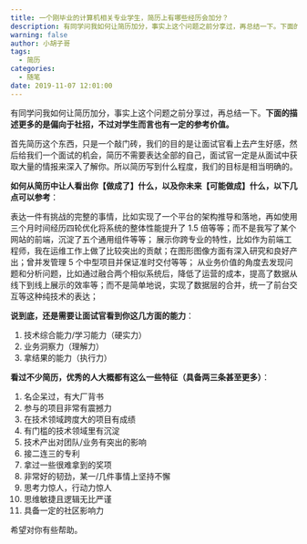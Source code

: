 ```yaml
---
title: 一个刚毕业的计算机相关专业学生，简历上有哪些经历会加分？
description: 有同学问我如何让简历加分，事实上这个问题之前分享过，再总结一下。下面的描述更多的是偏向于社招，不过对学生而言也有一定的参考价值。
warning: false
author: 小胡子哥
tags:
  - 简历
categories:
  - 随笔
date: 2019-11-07 12:01:00
---
```


有同学问我如何让简历加分，事实上这个问题之前分享过，再总结一下。**下面的描述更多的是偏向于社招，不过对学生而言也有一定的参考价值。**

首先简历这个东西，只是一个敲门砖，我们的目的是让面试官看上去产生好感，然后给我们一个面试的机会，简历不需要表达全部的自己，面试官一定是从面试中获取大量的情报来深入了解你。所以简历写到什么程度，我们的目标是相当明确的。

**如何从简历中让人看出你【做成了】什么，以及你未来【可能做成】什么，以下几点可以参考**：

表达一件有挑战的完整的事情，比如实现了一个平台的架构推导和落地，再如使用三个月时间经历四轮优化将系统的整体性能提升了 1.5 倍等等；而不是我写了某个网站的前端，沉淀了五个通用组件等等；
展示你跨专业的特性，比如作为前端工程师，我在运维工作上做了比较突出的贡献；在图形图像方面有深入研究和良好产出；曾并发管理 5 个中型项目并保证准时交付等等；
从业务价值的角度去发现问题和分析问题，比如通过融合两个相似系统后，降低了运营的成本，提高了数据从线下到线上展示的效率等；而不是简单地说，实现了数据层的合并，统一了前台交互等这种纯技术的表达；


**说到底，还是需要让面试官看到你这几方面的能力**：

1. 技术综合能力/学习能力（硬实力）
2. 业务洞察力（理解力）
3. 拿结果的能力（执行力）


**看过不少简历，优秀的人大概都有这么一些特征（具备两三条甚至更多）**：

1. 名企呆过，有大厂背书
2. 参与的项目非常有震撼力
3. 在技术领域跨度大的项目有成绩
4. 有门槛的技术领域里有沉淀
5. 技术产出对团队/业务有突出的影响
6. 接二连三的专利
7. 拿过一些很难拿到的奖项
8. 非常好的韧劲，某一/几件事情上坚持不懈
9. 思考力惊人，行动力惊人
10. 思维敏捷且逻辑无比严谨
11. 具备一定的社区影响力

希望对你有些帮助。
